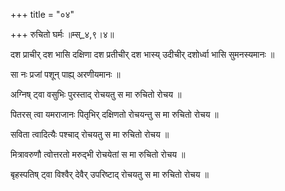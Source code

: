 +++
title = "०४"

+++
रुचितो घर्मः ॥म्स्_४,९।४॥  
    
दश प्राचीर् दश भासि दक्षिणा दश प्रतीचीर् दश भास्य् उदीचीर् दशोर्ध्वा भासि सुमनस्यमानः ॥  
    
सा नः प्रजां पशून् पाह्य् अरणीयमानः ॥  
    
अग्निष् ट्वा वसुभिः पुरस्ताद् रोचयतु स मा रुचितो रोचय ॥  
    
पितरस् त्वा यमराजानः पितृभिर् दक्षिणतो रोचयन्तु स मा रुचितो रोचय ॥  
    
सविता त्वादित्यैः पश्चाद् रोचयतु स मा रुचितो रोचय ॥  
    
मित्रावरुणौ त्वोत्तरतो मरुद्भी रोचयेतां स मा रुचितो रोचय ॥  
    
बृहस्पतिष् ट्वा विश्वैर् देवैर् उपरिष्टाद् रोचयतु स मा रुचितो रोचय ॥  
    
